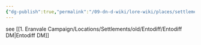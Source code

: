 ```yaml
---
{"dg-publish":true,"permalink":"/09-dn-d-wiki/lore-wiki/places/settlements/eranvale/l-entodiff/","tags":["Settlement","city","Entodiff","lore-wiki","Eranvale"]}
---
```


see [[1. Eranvale Campaign/Locations/Settlements/old/Entodiff/Entodiff DM\|Entodiff DM]]
